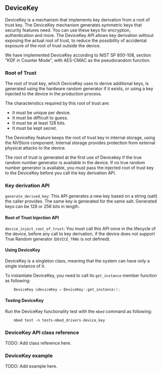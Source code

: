 ## DeviceKey

DeviceKey is a mechanism that implements key derivation from a root of trust key. The DeviceKey mechanism generates symmetric keys that security features need. You can use these keys for encryption, authentication and more. The DeviceKey API allows key derivation without exposing the actual root of trust, to reduce the possibility of accidental exposure of the root of trust outside the device.

We have implemented DeviceKey according to NIST SP 800-108, section "KDF in Counter Mode", with AES-CMAC as the pseudorandom function.

### Root of Trust

The root of trust key, which DeviceKey uses to derive additional keys, is generated using the hardware random generator if it exists, or using a key injected to the device in the production process.

The characteristics required by this root of trust are:

- It must be unique per device.
- It must be difficult to guess.
- It must be at least 128 bits.
- It must be kept secret.

The DeviceKey feature keeps the root of trust key in internal storage, using the NVStore component. Internal storage provides protection from external physical attacks to the device.

The root of trust is generated at the first use of Devicekey if the true random number generator is available in the device. If no true random number generator is available, you must pass the injected root of trust key to the DeviceKey before you call the key derivation API.

### Key derivation API

`generate_derived_key`: This API generates a new key based on a string (salt) the caller provides. The same key is generated for the same salt. Generated keys can be 128 or 256 bits in length.

#### Root of Trust Injection API

`device_inject_root_of_trust`: You must call this API once in the lifecycle of the device, before any call to key derivation, if the device does not support True Random generator (`DEVICE_TRNG` is not defined).

#### Using DeviceKey 

DeviceKey is a singleton class, meaning that the system can have only a single instance of it.

To instantiate DeviceKey, you need to call its `get_instance` member function as following:

```c++
    DeviceKey &deviceKey = DeviceKey::get_instance();
```

#### Testing DeviceKey

Run the DeviceKey functionality test with the `mbed` command as following:

``` 
    mbed test -n tests-mbed_drivers-device_key
```

### DeviceKey API class reference

TODO: Add class reference here.

### DeviceKey example

TODO: Add example here.
